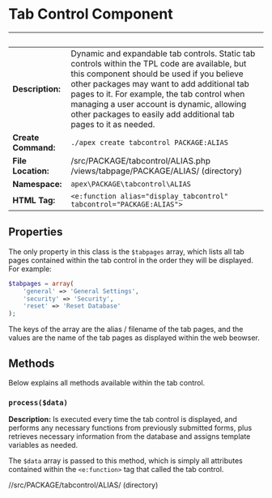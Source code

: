 
# Tab Control Component

&nbsp; | &nbsp;
------------- |-------------
**Description:** | Dynamic and expandable tab controls.  Static tab controls within the TPL code are available, but this component should be used if you believe other packages may want to add additional tab pages to it.  For example, the tab control when managing a user account is dynamic, allowing other packages to easily add additional tab pages to it as needed.
**Create Command:** | `./apex create tabcontrol PACKAGE:ALIAS`
**File Location:** | /src/PACKAGE/tabcontrol/ALIAS.php<br />/views/tabpage/PACKAGE/ALIAS/ (directory)
**Namespace:** | `apex\PACKAGE\tabcontrol\ALIAS`
**HTML Tag:** | `<e:function alias="display_tabcontrol" tabcontrol="PACKAGE:ALIAS">`


## Properties

The only property in this class is the `$tabpages` array, which lists all tab pages contained within the tab control in the order they will be displayed.  For example:

~~~php
$tabpages = array(
    'general' => 'General Settings', 
    'security' => 'Security', 
    'reset' => 'Reset Database'
);
~~~

The keys of the array are the alias / filename of the tab pages, and the values are the name of the tab pages as displayed within the web beowser.


## Methods

Below explains all methods available within the tab control.

### `process($data)`

**Description:** Is executed every time the tab control is displayed, and performs any necessary functions from previously submitted forms, 
plus retrieves necessary information from the database and assigns template variables as needed.

The `$data` array is passed to this method, which is simply all attributes contained within the `<e:function>` tag that called the tab control.

//src/PACKAGE/tabcontrol/ALIAS/ (directory)<br />
